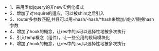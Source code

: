  * 1、采用类似jquery的非new实例化模式
 * 2、增加了对require的适应，可以被shim之后引入
 * 3、router多参数匹配,并且可以用+hash/-hash/^hash来增加/减少/替换hash参数
 * 4、增加了hook的概念，让res中的js可以选择性地被多次执行
 * 5、引入temp概念（组件），让一些公用的段码模块化
 * 6、增加了hook的概念，让res中的js可以选择性地被多次执行
